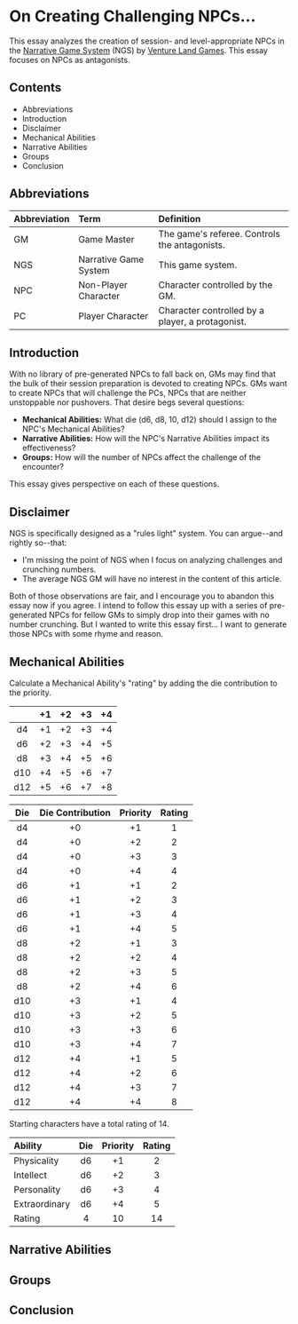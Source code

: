 ﻿On Creating Challenging NPCs...
===============================

This essay analyzes the creation of session- and level-appropriate NPCs in the [Narrative Game System](http://rpg.drivethrustuff.com/product/128522/NGS-The-Narrative-Game-System) (NGS) by [Venture Land Games](http://www.venturelandgames.com). This essay focuses on NPCs as antagonists.


Contents
--------

* Abbreviations
* Introduction
* Disclaimer
* Mechanical Abilities
* Narrative Abilities
* Groups
* Conclusion


Abbreviations
-------------

|Abbreviation|Term                 |Definition|
|:-----------|:--------------------|:---------|
|GM          |Game Master          |The game's referee. Controls the antagonists.|
|NGS         |Narrative Game System|This game system.|
|NPC         |Non-Player Character |Character controlled by the GM.|
|PC          |Player Character     |Character controlled by a player, a protagonist.|


Introduction
------------

With no library of pre-generated NPCs to fall back on, GMs may find that the bulk of their session preparation is devoted to creating NPCs. GMs want to create NPCs that will challenge the PCs, NPCs that are neither unstoppable nor pushovers. That desire begs several questions:

* __Mechanical Abilities:__ What die (d6, d8, 10, d12) should I assign to the NPC's Mechanical Abilities?
* __Narrative Abilities:__ How will the NPC's Narrative Abilities impact its effectiveness?
* __Groups:__ How will the number of NPCs affect the challenge of the encounter?

This essay gives perspective on each of these questions.


Disclaimer
----------

NGS is specifically designed as a "rules light" system. You can argue--and rightly so--that:

* I'm missing the point of NGS when I focus on analyzing challenges and crunching numbers.
* The average NGS GM will have no interest in the content of this article.

Both of those observations are fair, and I encourage you to abandon this essay now if you agree. I intend to follow this essay up with a series of pre-generated NPCs for fellow GMs to simply drop into their games with no number crunching. But I wanted to write this essay first... I want to  generate those NPCs with some rhyme and reason.


Mechanical Abilities
--------------------

Calculate a Mechanical Ability's "rating" by adding the die contribution to the priority.

|     |  +1  |  +2  |  +3  |  +4  |
|:---:|:----:|:----:|:----:|:----:|
|  d4 |  +1  |  +2  |  +3  |  +4  |
|  d6 |  +2  |  +3  |  +4  |  +5  |
|  d8 |  +3  |  +4  |  +5  |  +6  |
| d10 |  +4  |  +5  |  +6  |  +7  |
| d12 |  +5  |  +6  |  +7  |  +8  |

| Die | Die Contribution | Priority|Rating|
|:---:|:----------------:|:-------:|:----:|
|  d4 |        +0        |   +1    |  1   |
|  d4 |        +0        |   +2    |  2   |
|  d4 |        +0        |   +3    |  3   |
|  d4 |        +0        |   +4    |  4   |
|  d6 |        +1        |   +1    |  2   |
|  d6 |        +1        |   +2    |  3   |
|  d6 |        +1        |   +3    |  4   |
|  d6 |        +1        |   +4    |  5   |
|  d8 |        +2        |   +1    |  3   |
|  d8 |        +2        |   +2    |  4   |
|  d8 |        +2        |   +3    |  5   |
|  d8 |        +2        |   +4    |  6   |
| d10 |        +3        |   +1    |  4   |
| d10 |        +3        |   +2    |  5   |
| d10 |        +3        |   +3    |  6   |
| d10 |        +3        |   +4    |  7   |
| d12 |        +4        |   +1    |  5   |
| d12 |        +4        |   +2    |  6   |
| d12 |        +4        |   +3    |  7   |
| d12 |        +4        |   +4    |  8   |

Starting characters have a total rating of 14.

|   Ability    | Die | Priority|Rating|
|:-------------|:---:|:-------:|:----:|
|Physicality   | d6  |   +1    |   2  |
|Intellect     | d6  |   +2    |   3  |
|Personality   | d6  |   +3    |   4  |
|Extraordinary | d6  |   +4    |   5  |
|Rating        |  4  |   10    |  14  |


Narrative Abilities
-------------------




Groups
------




Conclusion
----------

